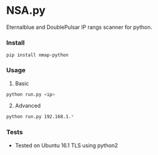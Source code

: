 # NSA.py
Eternalblue and DoublePulsar IP rangs scanner for python.

### Install

```
pip install nmap-python
```

### Usage
1. Basic

```bash
python run.py <ip>
```
2. Advanced

```bash
python run.py 192.168.1.*
```
### Tests

- Tested on Ubuntu 16.1 TLS using python2


